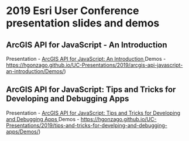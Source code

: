 # 2019 Esri User Conference presentation slides and demos

## ArcGIS API for JavaScript - An Introduction

Presentation - [ArcGIS API for JavaScript: An Introduction
](https://hgonzago.github.io/UC-Presentations/2019/arcgis-api-javascript-an-introduction/)
Demos - https://hgonzago.github.io/UC-Presentations/2019/arcgis-api-javascript-an-introduction/Demos/)

## ArcGIS API for JavaScript: Tips and Tricks for Developing and Debugging Apps

Presentation - [ArcGIS API for JavaScript: Tips and Tricks for Developing and Debugging Apps
](https://hgonzago.github.io/UC-Presentations/2019/tips-and-tricks-for-develping-and-debugging-apps/)
Demos - https://hgonzago.github.io/UC-Presentations/2019/tips-and-tricks-for-develping-and-debugging-apps/Demos/)
